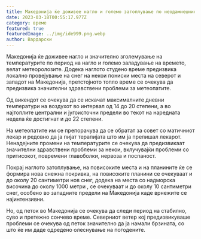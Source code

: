 ```yaml
---
title: Македонија ќе доживее нагло и големо затоплување по неодамнешниот студ
date: 2023-03-18T00:55:17.977Z
category: време
featured: true
featuredImage: ../img/ide999.png.webp
author: Вардарски
---
```


Македонија ќе доживее нагло и значително зголемување на температурите по период на нагло и големо заладување на времето, велат метеоролозите. Додека наглото студено време предизвика локално провејување на снег на некои пониски места на северот и западот на Македонија, претстојното топло време се очекува да предизвика значителни здравствени проблеми за метеопатите.

Од викендот се очекува да се искачат максималните дневни температури на воздухот во интервал од 14 до 20 степени, а во најтоплите централни и југоисточни предели во текот на наредната недела ќе достигнат и до 22 степени.

На метеопатите им се препорачува да се обратат за совет со матичниот лекар и редовно да ја пијат терапијата што им ја препишал лекарот. Ненадејните промени на температурите се очекува да предизвикаат значителни здравствени проблеми за некои, вклучувајќи проблеми со притисокот, повремени главоболки, нервоза и поспаност.

Покрај наглото затоплување, на повисоките места и на планините ќе се формира нова снежна покривка, на повисоките планини се очекуваат и до околу 20 сантиметри нов снег, додека на места со надморска височина до околу 1000 метри , се очекуваат и до околу 10 сантиметри снег, особено во западните предели на Македонија каде врнежите се најинтензивни.

Но, од петок во Македонија се очекува да следи период на стабилно, суво и претежно сончево време. Северниот ветер кој предизвикуваше проблеми се очекува од петок значително да ја намали брзината, со што ќе им даде одредено олеснување на погодените.
